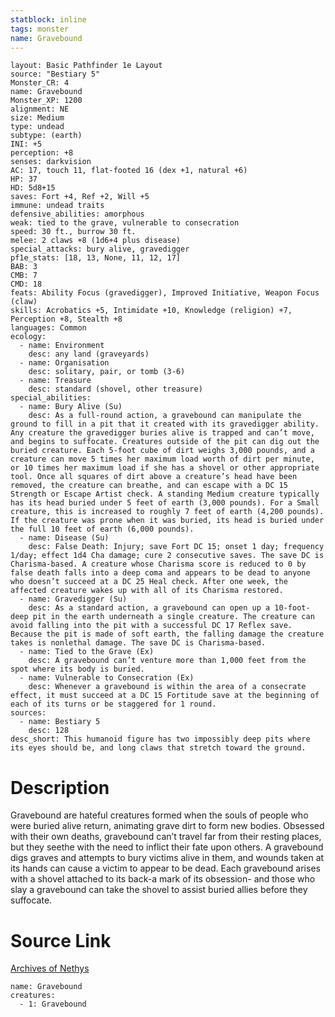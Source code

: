 ```yaml
---
statblock: inline
tags: monster
name: Gravebound
---
```

```statblock
layout: Basic Pathfinder 1e Layout
source: "Bestiary 5"
Monster_CR: 4
name: Gravebound
Monster_XP: 1200
alignment: NE
size: Medium
type: undead
subtype: (earth)
INI: +5
perception: +8
senses: darkvision
AC: 17, touch 11, flat-footed 16 (dex +1, natural +6)
HP: 37
HD: 5d8+15
saves: Fort +4, Ref +2, Will +5
immune: undead traits
defensive_abilities: amorphous
weak: tied to the grave, vulnerable to consecration
speed: 30 ft., burrow 30 ft.
melee: 2 claws +8 (1d6+4 plus disease)
special_attacks: bury alive, gravedigger
pf1e_stats: [18, 13, None, 11, 12, 17]
BAB: 3
CMB: 7
CMD: 18
feats: Ability Focus (gravedigger), Improved Initiative, Weapon Focus (claw)
skills: Acrobatics +5, Intimidate +10, Knowledge (religion) +7, Perception +8, Stealth +8
languages: Common
ecology:
  - name: Environment
    desc: any land (graveyards)
  - name: Organisation
    desc: solitary, pair, or tomb (3-6)
  - name: Treasure
    desc: standard (shovel, other treasure)
special_abilities:
  - name: Bury Alive (Su)
    desc: As a full-round action, a gravebound can manipulate the ground to fill in a pit that it created with its gravedigger ability. Any creature the gravedigger buries alive is trapped and can’t move, and begins to suffocate. Creatures outside of the pit can dig out the buried creature. Each 5-foot cube of dirt weighs 3,000 pounds, and a creature can move 5 times her maximum load worth of dirt per minute, or 10 times her maximum load if she has a shovel or other appropriate tool. Once all squares of dirt above a creature’s head have been removed, the creature can breathe, and can escape with a DC 15 Strength or Escape Artist check. A standing Medium creature typically has its head buried under 5 feet of earth (3,000 pounds). For a Small creature, this is increased to roughly 7 feet of earth (4,200 pounds). If the creature was prone when it was buried, its head is buried under the full 10 feet of earth (6,000 pounds).
  - name: Disease (Su)
    desc: False Death: Injury; save Fort DC 15; onset 1 day; frequency 1/day; effect 1d4 Cha damage; cure 2 consecutive saves. The save DC is Charisma-based. A creature whose Charisma score is reduced to 0 by false death falls into a deep coma and appears to be dead to anyone who doesn’t succeed at a DC 25 Heal check. After one week, the affected creature wakes up with all of its Charisma restored.
  - name: Gravedigger (Su)
    desc: As a standard action, a gravebound can open up a 10-foot-deep pit in the earth underneath a single creature. The creature can avoid falling into the pit with a successful DC 17 Reflex save. Because the pit is made of soft earth, the falling damage the creature takes is nonlethal damage. The save DC is Charisma-based.
  - name: Tied to the Grave (Ex)
    desc: A gravebound can’t venture more than 1,000 feet from the spot where its body is buried.
  - name: Vulnerable to Consecration (Ex)
    desc: Whenever a gravebound is within the area of a consecrate effect, it must succeed at a DC 15 Fortitude save at the beginning of each of its turns or be staggered for 1 round.
sources:
  - name: Bestiary 5
    desc: 128
desc_short: This humanoid figure has two impossibly deep pits where its eyes should be, and long claws that stretch toward the ground.
```
# Description
Gravebound are hateful creatures formed when the souls of people who were buried alive return, animating grave dirt to form new bodies. Obsessed with their own deaths, gravebound can’t travel far from their resting places, but they seethe with the need to inflict their fate upon others. A gravebound digs graves and attempts to bury victims alive in them, and wounds taken at its hands can cause a victim to appear to be dead. Each gravebound arises with a shovel attached to its back-a mark of its obsession- and those who slay a gravebound can take the shovel to assist buried allies before they suffocate.
# Source Link
[Archives of Nethys](https://aonprd.com/MonsterDisplay.aspx?ItemName=Gravebound)
```encounter-table
name: Gravebound
creatures:
  - 1: Gravebound
```
